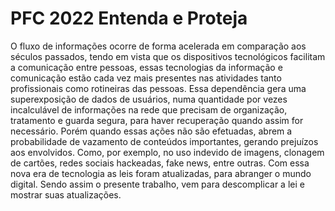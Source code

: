 # PFC 2022 Entenda e Proteja
O fluxo de informações ocorre de forma acelerada em comparação aos séculos passados, tendo em vista que os dispositivos tecnológicos facilitam a comunicação entre pessoas, essas tecnologias da informação e comunicação estão cada vez mais presentes nas atividades tanto profissionais como rotineiras das pessoas. Essa dependência gera uma superexposição de dados de usuários, numa quantidade por vezes incalculável de informações na rede que precisam de organização, tratamento e guarda segura, para haver recuperação quando assim for necessário.
Porém quando essas ações não são efetuadas, abrem a probabilidade de vazamento de conteúdos importantes, gerando prejuízos aos envolvidos. Como, por exemplo, no uso indevido de imagens, clonagem de cartões, redes sociais hackeadas, fake news, entre outras.
Com essa nova era de tecnologia as leis foram atualizadas, para abranger o mundo digital. 
Sendo assim o presente trabalho, vem para descomplicar a lei e mostrar suas atualizações.

